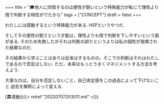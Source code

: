 +++
title = "🎓他人に同情するのは感性が鋭いという特殊能力が転じて理性より情で判断する特性がでたから"
tags = ["CONCEPT"]
draft = false
+++

わたしには感動するという特殊能力がある. HSPというやつだ.

そしてその感性の鋭さという才能は，理性よりも情で判断を下しやすいという面がある. そのため失敗したがそれは判断の誤りというよりは私の個性が発揮された結果なのだ.

その結果から学ぶことはありは反省はするものの，そこでの判断はそれはわたしであるので否定はしない. ただ，未来はもっとうまくマネジメントする方法を考えよう.

大事なのは，自分を否定しないこと，自己肯定感をこの過去によって下げないこと.過去を解釈によって変える.

[🏛感動]({{< relref "20220707203011.md" >}})
